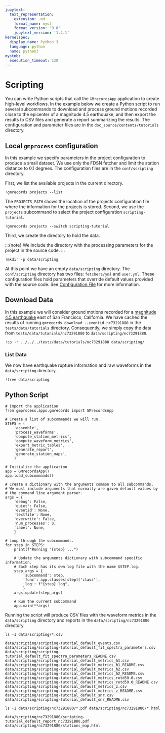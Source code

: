 ```yaml
---
jupytext:
  text_representation:
    extension: .md
    format_name: myst
    format_version: '0.8'
    jupytext_version: '1.4.1'
kernelspec:
  display_name: Python 3
  language: python
  name: python3
mystnb:
  execution_timeout: 120
---
```

# Scripting

You can write Python scripts that call the `GMrecordsApp` application to create high-level workflows.
In the example below we create a Python script to run several subcommands to download and process ground motions recorded close to the epicenter of a magnitude 4.5 earthquake, and then export the results to CSV files and generate a report summarizing the results.
The configuration and parameter files are in the `doc_source/contents/tutorials` directory.

## Local `gmprocess` configuration

In this example we specify parameters in the project configuration to produce a small dataset.
We use only the FDSN fetcher and limit the station distance to 0.1 degrees.
The configuration files are in the `conf/scripting` directory.

First, we list the available projects in the current directory.

```{code-cell} ipython3
!gmrecords projects --list
```

The `PROJECTS_PATH` shows the location of the projects configuration file where the information for the projects is stored.
Second, we use the `projects` subcommand to select the project configuration `scripting-tutorial`.

```{code-cell} ipython3
!gmrecords projects --switch scripting-tutorial
```

Third, we create the directory to hold the data.

:::{note}
We include the directory with the processing parameters for the project in the source code.
:::

```{code-cell} ipython3
!mkdir -p data/scripting
```

At this point we have an empty `data/scripting` directory.
The `conf/scripting` directory has two files: `fetchers/yml` and `user.yml`.
These configuration files hold parameters that override default values provided with the source code.
See [Configuration File](../manual/config_file) for more information.

## Download Data

In this example we will consider ground motions recorded for a [magnitude 4.5 earthquake](https://earthquake.usgs.gov/earthquakes/eventpage/nc73291880/executive) east of San Francisco, California.
We have cached the results of running `gmrecords download --eventid nc73291880` in the `tests/data/tutorials` directory.
Consequently, we simply copy the data from `tests/data/tutorials/nc73291880` to `data/scripting/nc73291880`.

```{code-cell} ipython3
!cp -r ../../../tests/data/tutorials/nc73291880 data/scripting/
```

### List Data

We now have earthquake rupture information and raw waveforms in the `data/scripting` directory.

```{code-cell} ipython3
!tree data/scripting
```

## Python Script

```{code-cell} ipython3
# Import the application
from gmprocess.apps.gmrecords import GMrecordsApp

# Create a list of subcommands we will run.
STEPS = (
    'assemble',
    'process_waveforms',
    'compute_station_metrics',
    'compute_waveform_metrics',
    'export_metric_tables',
    'generate_report',
    'generate_station_maps',
    )

# Initialize the application
app = GMrecordsApp()
app.load_subcommands()

# Create a dictionary with the arguments common to all subcommands.
# We must include arguments that normally are given default values by
# the command line argument parser.
args = {
    'debug': False,
    'quiet': False,
    'eventid': None,
    'textfile': None,
    'overwrite': False,
    'num_processes': 0,
    'label': None,
    }

# Loop through the subcommands.
for step in STEPS:
    print(f"Running '{step}'...")

    # Update the arguments dictionary with subcommand specific information.
    # Each step has its own log file with the name $STEP.log.
    step_args = {
        'subcommand': step,
        'func': app.classes[step]['class'],
        'log': f"{step}.log",
        }
    args.update(step_args)

    # Run the current subcommand
    app.main(**args)
```

Running the script will produce CSV files with the waveform metrics in the `data/scripting` directory and reports in the `data/scripting/nc73291880` directory.

```
ls -1 data/scripting/*.csv

data/scripting/scripting-tutorial_default_events.csv
data/scripting/scripting-tutorial_default_fit_spectra_parameters.csv
data/scripting/scripting-tutorial_default_fit_spectra_parameters_README.csv
data/scripting/scripting-tutorial_default_metrics_h1.csv
data/scripting/scripting-tutorial_default_metrics_h1_README.csv
data/scripting/scripting-tutorial_default_metrics_h2.csv
data/scripting/scripting-tutorial_default_metrics_h2_README.csv
data/scripting/scripting-tutorial_default_metrics_rotd50.0.csv
data/scripting/scripting-tutorial_default_metrics_rotd50.0_README.csv
data/scripting/scripting-tutorial_default_metrics_z.csv
data/scripting/scripting-tutorial_default_metrics_z_README.csv
data/scripting/scripting-tutorial_default_snr.csv
data/scripting/scripting-tutorial_default_snr_README.csv
```

```
ls -1 data/scripting/nc73291880/*.pdf data/scripting/nc73291880/*.html

data/scripting/nc73291880/scripting-tutorial_default_report_nc73291880.pdf
data/scripting/nc73291880/stations_map.html
```
